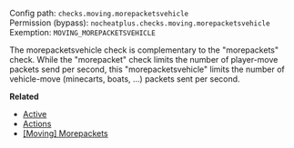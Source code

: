 Config path: `checks.moving.morepacketsvehicle`  
Permission (bypass): `nocheatplus.checks.moving.morepacketsvehicle`  
Exemption: `MOVING_MOREPACKETSVEHICLE`  

The morepacketsvehicle check is complementary to the "morepackets" check. While the "morepacket" check limits the number of player-move packets send per second, this "morepacketsvehicle" limits the number of vehicle-move (minecarts, boats, ...) packets sent per second.

**Related**  
* [Active](Global#Active)
* [Actions](Global#Actions)
* [[Moving] Morepackets](%5BMoving%5D-Morepackets)